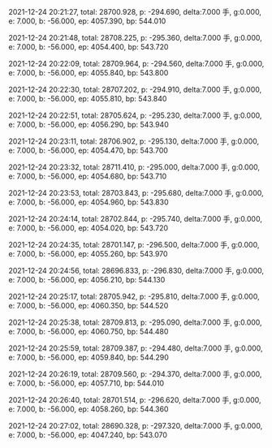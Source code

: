 2021-12-24 20:21:27, total: 28700.928, p: -294.690, delta:7.000 手, g:0.000, e: 7.000, b: -56.000, ep: 4057.390, bp: 544.010

2021-12-24 20:21:48, total: 28708.225, p: -295.360, delta:7.000 手, g:0.000, e: 7.000, b: -56.000, ep: 4054.400, bp: 543.720

2021-12-24 20:22:09, total: 28709.964, p: -294.560, delta:7.000 手, g:0.000, e: 7.000, b: -56.000, ep: 4055.840, bp: 543.800

2021-12-24 20:22:30, total: 28707.202, p: -294.910, delta:7.000 手, g:0.000, e: 7.000, b: -56.000, ep: 4055.810, bp: 543.840

2021-12-24 20:22:51, total: 28705.624, p: -295.230, delta:7.000 手, g:0.000, e: 7.000, b: -56.000, ep: 4056.290, bp: 543.940

2021-12-24 20:23:11, total: 28706.902, p: -295.130, delta:7.000 手, g:0.000, e: 7.000, b: -56.000, ep: 4054.470, bp: 543.700

2021-12-24 20:23:32, total: 28711.410, p: -295.000, delta:7.000 手, g:0.000, e: 7.000, b: -56.000, ep: 4054.680, bp: 543.710

2021-12-24 20:23:53, total: 28703.843, p: -295.680, delta:7.000 手, g:0.000, e: 7.000, b: -56.000, ep: 4054.960, bp: 543.830

2021-12-24 20:24:14, total: 28702.844, p: -295.740, delta:7.000 手, g:0.000, e: 7.000, b: -56.000, ep: 4054.020, bp: 543.720

2021-12-24 20:24:35, total: 28701.147, p: -296.500, delta:7.000 手, g:0.000, e: 7.000, b: -56.000, ep: 4055.260, bp: 543.970

2021-12-24 20:24:56, total: 28696.833, p: -296.830, delta:7.000 手, g:0.000, e: 7.000, b: -56.000, ep: 4056.210, bp: 544.130

2021-12-24 20:25:17, total: 28705.942, p: -295.810, delta:7.000 手, g:0.000, e: 7.000, b: -56.000, ep: 4060.350, bp: 544.520

2021-12-24 20:25:38, total: 28709.813, p: -295.090, delta:7.000 手, g:0.000, e: 7.000, b: -56.000, ep: 4060.750, bp: 544.480

2021-12-24 20:25:59, total: 28709.387, p: -294.480, delta:7.000 手, g:0.000, e: 7.000, b: -56.000, ep: 4059.840, bp: 544.290

2021-12-24 20:26:19, total: 28709.560, p: -294.370, delta:7.000 手, g:0.000, e: 7.000, b: -56.000, ep: 4057.710, bp: 544.010

2021-12-24 20:26:40, total: 28701.514, p: -296.620, delta:7.000 手, g:0.000, e: 7.000, b: -56.000, ep: 4058.260, bp: 544.360

2021-12-24 20:27:02, total: 28690.328, p: -297.320, delta:7.000 手, g:0.000, e: 7.000, b: -56.000, ep: 4047.240, bp: 543.070